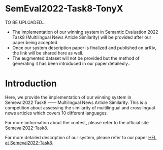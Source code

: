 # SemEval2022-Task8-TonyX

TO BE UPLOADED...

- The implementation of our winning system in Semantic Evaluation 2022 Task8 (Multilingual News Article Similarity) will be provided after our paper being accepted.
- Once our system description paper is finalized and published on arKiv, the link will be shared here as well.
- The augmented dataset will not be provided but the method of generating it has been introduced in our paper detailedly..


# Introduction

Here, we provide the implementation of our winning system in Semeval2022 Task8 —— Multilingual News Article Similarity. This is a competition about assessing the similarity of multilingual and crosslingual news articles which covers 10 different languages.

For more imformation about the contest, please refer to the official site [Semeval2022-Task8](https://competitions.codalab.org/competitions/33835).

For more detailed description of our system, please refer to our paper [HFL at Semeval2022-Task8]().


# 
